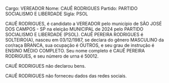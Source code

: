 Cargo: VEREADOR
Nome: CAUÊ RODRIGUES
Partido: PARTIDO SOCIALISMO E LIBERDADE
Sigla: PSOL

CAUÊ RODRIGUES, é candidato a VEREADOR pelo município de SÃO JOSÉ DOS CAMPOS - SP na eleição MUNICIPAL de 2024 pelo PARTIDO SOCIALISMO E LIBERDADE (PSOL).
CAUÊ PEREIRA RODRIGUES é SOLTEIRO(A), nasceu em 03/12/1987, se declara do gênero MASCULINO da cor/raça BRANCA, sua ocupação é OUTROS, e seu grau de instrução é ENSINO MÉDIO COMPLETO.
Seu nome completo é CAUÊ PEREIRA RODRIGUES, e seu número de urna é 50012.

CAUÊ RODRIGUES não declarou bens.


CAUÊ RODRIGUES não forneceu dados das redes sociais.